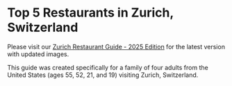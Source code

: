 # Top 5 Restaurants in Zurich, Switzerland

Please visit our [Zurich Restaurant Guide - 2025 Edition](https://hollistercole.github.io/DevinWritingNotes/zurich-dining-guide-2025.html) for the latest version with updated images.

This guide was created specifically for a family of four adults from the United States (ages 55, 52, 21, and 19) visiting Zurich, Switzerland.
